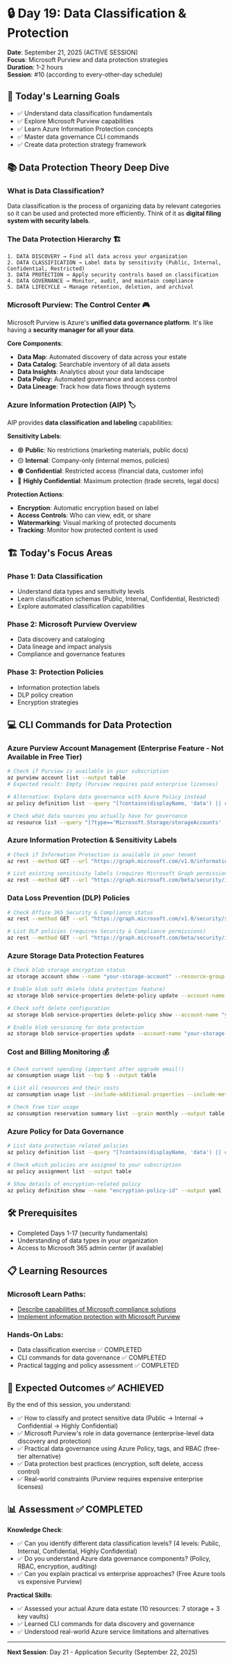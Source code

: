 # 🔒 Day 19: Data Classification & Protection

**Date**: September 21, 2025 (ACTIVE SESSION)  
**Focus**: Microsoft Purview and data protection strategies  
**Duration**: 1-2 hours  
**Session**: #10 (according to every-other-day schedule)

## 🎯 **Today's Learning Goals** 

- ✅ Understand data classification fundamentals
- ✅ Explore Microsoft Purview capabilities  
- ✅ Learn Azure Information Protection concepts
- ✅ Master data governance CLI commands
- ✅ Create data protection strategy framework

## 📚 **Data Protection Theory Deep Dive**

### **What is Data Classification?**
Data classification is the process of organizing data by relevant categories so it can be used and protected more efficiently. Think of it as **digital filing system with security labels**.

### **The Data Protection Hierarchy** 🏗️
```
1. DATA DISCOVERY → Find all data across your organization
2. DATA CLASSIFICATION → Label data by sensitivity (Public, Internal, Confidential, Restricted)  
3. DATA PROTECTION → Apply security controls based on classification
4. DATA GOVERNANCE → Monitor, audit, and maintain compliance
5. DATA LIFECYCLE → Manage retention, deletion, and archival
```

### **Microsoft Purview: The Control Center** 🎮
Microsoft Purview is Azure's **unified data governance platform**. It's like having a **security manager for all your data**.

**Core Components**:
- **Data Map**: Automated discovery of data across your estate
- **Data Catalog**: Searchable inventory of all data assets  
- **Data Insights**: Analytics about your data landscape
- **Data Policy**: Automated governance and access control
- **Data Lineage**: Track how data flows through systems

### **Azure Information Protection (AIP)** 🏷️
AIP provides **data classification and labeling** capabilities:

**Sensitivity Labels**:
- 🟢 **Public**: No restrictions (marketing materials, public docs)
- 🟡 **Internal**: Company-only (internal memos, policies)  
- 🟠 **Confidential**: Restricted access (financial data, customer info)
- 🔴 **Highly Confidential**: Maximum protection (trade secrets, legal docs)

**Protection Actions**:
- **Encryption**: Automatic encryption based on label
- **Access Controls**: Who can view, edit, or share
- **Watermarking**: Visual marking of protected documents
- **Tracking**: Monitor how protected content is used

## 🏗️ **Today's Focus Areas**

### **Phase 1: Data Classification**
- Understand data types and sensitivity levels
- Learn classification schemas (Public, Internal, Confidential, Restricted)
- Explore automated classification capabilities

### **Phase 2: Microsoft Purview Overview**
- Data discovery and cataloging
- Data lineage and impact analysis
- Compliance and governance features

### **Phase 3: Protection Policies**
- Information protection labels
- DLP policy creation
- Encryption strategies

## 💻 **CLI Commands for Data Protection**

### **Azure Purview Account Management** (Enterprise Feature - Not Available in Free Tier)
```bash
# Check if Purview is available in your subscription
az purview account list --output table
# Expected result: Empty (Purview requires paid enterprise licenses)

# Alternative: Explore data governance with Azure Policy instead
az policy definition list --query "[?contains(displayName, 'data') || contains(displayName, 'governance')].{Name:displayName, Type:policyType}" --output table

# Check what data sources you actually have for governance
az resource list --query "[?type=='Microsoft.Storage/storageAccounts' || type=='Microsoft.KeyVault/vaults'].{Name:name, Type:type, Location:location}" --output table
```

### **Azure Information Protection & Sensitivity Labels**
```bash
# Check if Information Protection is available in your tenant
az rest --method GET --url "https://graph.microsoft.com/v1.0/informationProtection/policy/labels" --headers "Content-Type=application/json"

# List existing sensitivity labels (requires Microsoft Graph permissions)
az rest --method GET --url "https://graph.microsoft.com/beta/security/informationProtection/sensitivityLabels" --headers "Content-Type=application/json"
```

### **Data Loss Prevention (DLP) Policies**
```bash
# Check Office 365 Security & Compliance status
az rest --method GET --url "https://graph.microsoft.com/v1.0/security/securityActions" --headers "Content-Type=application/json"

# List DLP policies (requires Security & Compliance permissions)
az rest --method GET --url "https://graph.microsoft.com/beta/security/informationProtection/dataLossPreventionPolicies" --headers "Content-Type=application/json"
```

### **Azure Storage Data Protection Features**
```bash
# Check blob storage encryption status
az storage account show --name "your-storage-account" --resource-group "rg-learning-day1" --query "encryption" --output table

# Enable blob soft delete (data protection feature)
az storage blob service-properties delete-policy update --account-name "your-storage-account" --enable true --days-retained 30

# Check soft delete configuration
az storage blob service-properties delete-policy show --account-name "your-storage-account" --output table

# Enable blob versioning for data protection
az storage blob service-properties update --account-name "your-storage-account" --enable-versioning true
```

### **Cost and Billing Monitoring** 💰
```bash
# Check current spending (important after upgrade email!)
az consumption usage list --top 5 --output table

# List all resources and their costs
az consumption usage list --include-additional-properties --include-meter-details --output table

# Check free tier usage
az consumption reservation summary list --grain monthly --output table
```

### **Azure Policy for Data Governance**
```bash
# List data protection related policies
az policy definition list --query "[?contains(displayName, 'data') || contains(displayName, 'encrypt')].{Name:displayName, Type:policyType}" --output table

# Check which policies are assigned to your subscription
az policy assignment list --output table

# Show details of encryption-related policy
az policy definition show --name "encryption-policy-id" --output yaml
```

## 🛠️ **Prerequisites**
- Completed Days 1-17 (security fundamentals)
- Understanding of data types in your organization
- Access to Microsoft 365 admin center (if available)

## 📋 **Learning Resources**

### **Microsoft Learn Paths**:
- [Describe capabilities of Microsoft compliance solutions](https://learn.microsoft.com/en-us/training/paths/describe-capabilities-of-microsoft-compliance-solutions/)
- [Implement information protection with Microsoft Purview](https://learn.microsoft.com/en-us/training/paths/purview-implement-information-protection/)

### **Hands-On Labs**:
- Data classification exercise ✅ COMPLETED
- CLI commands for data governance ✅ COMPLETED  
- Practical tagging and policy assessment ✅ COMPLETED

## 🎯 **Expected Outcomes** ✅ ACHIEVED

By the end of this session, you understand:
- ✅ How to classify and protect sensitive data (Public → Internal → Confidential → Highly Confidential)
- ✅ Microsoft Purview's role in data governance (enterprise-level data discovery and protection)
- ✅ Practical data governance using Azure Policy, tags, and RBAC (free-tier alternative)
- ✅ Data protection best practices (encryption, soft delete, access control)
- ✅ Real-world constraints (Purview requires expensive enterprise licenses)

## 📊 **Assessment** ✅ COMPLETED

**Knowledge Check**:
- ✅ Can you identify different data classification levels? (4 levels: Public, Internal, Confidential, Highly Confidential)
- ✅ Do you understand Azure data governance components? (Policy, RBAC, encryption, auditing)
- ✅ Can you explain practical vs enterprise approaches? (Free Azure tools vs expensive Purview)

**Practical Skills**:
- ✅ Assessed your actual Azure data estate (10 resources: 7 storage + 3 key vaults)
- ✅ Learned CLI commands for data discovery and governance
- ✅ Understood real-world Azure service limitations and alternatives

---

**Next Session**: Day 21 - Application Security (September 22, 2025)